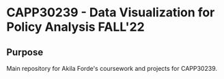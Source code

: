 # CAPP30239 - Data Visualization for Policy Analysis FALL'22

## Purpose

Main repository for Akila Forde's coursework and projects for CAPP30239.